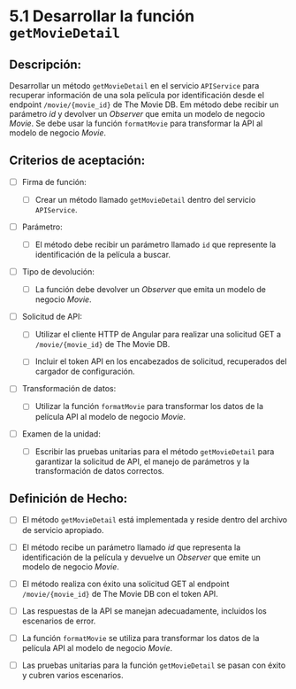 # 5.1 Desarrollar la función `getMovieDetail`

## Descripción:

Desarrollar un método `getMovieDetail` en el servicio `APIService` para recuperar información de una sola película por identificación desde el endpoint `/movie/{movie_id}` de The Movie DB. Em método debe recibir un parámetro _id_ y devolver un _Observer_ que emita un modelo de negocio _Movie_. Se debe usar la función `formatMovie` para transformar la API al modelo de negocio _Movie_.

## Criterios de aceptación:

- [ ] Firma de función:

     - [ ] Crear un método llamado `getMovieDetail` dentro del servicio `APIService`.

- [ ] Parámetro:

     - [ ] El método debe recibir un parámetro llamado `id` que represente la identificación de la película a buscar.

- [ ] Tipo de devolución:

     - [ ] La función debe devolver un _Observer_ que emita un modelo de negocio _Movie_.

- [ ] Solicitud de API:

     - [ ] Utilizar el cliente HTTP de Angular para realizar una solicitud GET a `/movie/{movie_id}` de The Movie DB.

     - [ ] Incluir el token API en los encabezados de solicitud, recuperados del cargador de configuración.

- [ ] Transformación de datos:

     - [ ] Utilizar la función `formatMovie` para transformar los datos de la película API al modelo de negocio _Movie_.

- [ ] Examen de la unidad:

     - [ ] Escribir las pruebas unitarias para el método `getMovieDetail` para garantizar la solicitud de API, el manejo de parámetros y la transformación de datos correctos.

## Definición de Hecho:

- [ ] El método `getMovieDetail` está implementada y reside dentro del archivo de servicio apropiado.

- [ ] El método recibe un parámetro llamado _id_ que representa la identificación de la película y devuelve un _Observer_ que emite un modelo de negocio _Movie_.

- [ ] El método realiza con éxito una solicitud GET al endpoint `/movie/{movie_id}` de The Movie DB con el token API.

- [ ] Las respuestas de la API se manejan adecuadamente, incluidos los escenarios de error.

- [ ] La función `formatMovie` se utiliza para transformar los datos de la película API al modelo de negocio _Movie_.

- [ ] Las pruebas unitarias para la función `getMovieDetail` se pasan con éxito y cubren varios escenarios.
